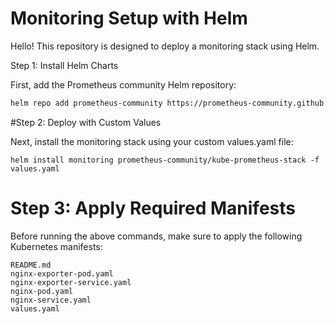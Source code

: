 # Monitoring Setup with Helm

Hello!
This repository is designed to deploy a monitoring stack using Helm.

Step 1: Install Helm Charts

First, add the Prometheus community Helm repository:
```bash
helm repo add prometheus-community https://prometheus-community.github.io/helm-charts/
```
#Step 2: Deploy with Custom Values

Next, install the monitoring stack using your custom values.yaml file:
```
helm install monitoring prometheus-community/kube-prometheus-stack -f values.yaml
```
# Step 3: Apply Required Manifests

Before running the above commands, make sure to apply the following Kubernetes manifests:
```
README.md  
nginx-exporter-pod.yaml  
nginx-exporter-service.yaml  
nginx-pod.yaml  
nginx-service.yaml  
values.yaml
```




